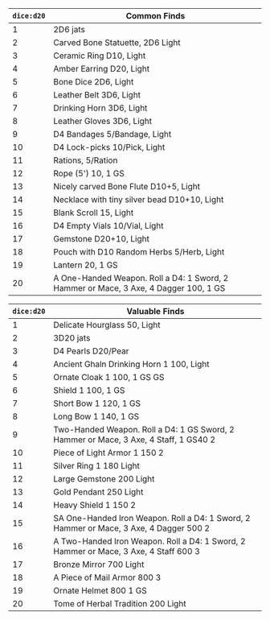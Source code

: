 
| `dice:d20` | Common Finds                                                                         |
| ---------- | ------------------------------------------------------------------------------------ |
| 1          | 2D6 jats                                                                             |
| 2          | Carved Bone Statuette, 2D6 Light                                                     |
| 3          | Ceramic Ring D10, Light                                                              |
| 4          | Amber Earring D20, Light                                                             |
| 5          | Bone Dice 2D6, Light                                                                 |
| 6          | Leather Belt 3D6, Light                                                              |
| 7          | Drinking Horn 3D6, Light                                                             |
| 8          | Leather Gloves 3D6, Light                                                            |
| 9          | D4 Bandages 5/Bandage, Light                                                         |
| 10         | D4 Lock-picks 10/Pick, Light                                                         |
| 11         | Rations, 5/Ration                                                                    |
| 12         | Rope (5') 10, 1 GS                                                                   |
| 13         | Nicely carved Bone Flute D10+5, Light                                                |
| 14         | Necklace with tiny silver bead D10+10, Light                                         |
| 15         | Blank Scroll 15, Light                                                               |
| 16         | D4 Empty Vials 10/Vial, Light                                                        |
| 17         | Gemstone D20+10, Light                                                               |
| 18         | Pouch with D10 Random Herbs 5/Herb, Light                                            |
| 19         | Lantern 20, 1 GS                                                                     |
| 20         | A One-Handed Weapon. Roll a D4: 1 Sword, 2 Hammer or Mace, 3 Axe, 4 Dagger 100, 1 GS |







| `dice:d20` | Valuable Finds                                                                         |
| ---------- | -------------------------------------------------------------------------------------- |
| 1          | Delicate Hourglass 50, Light                                                           |
| 2          | 3D20 jats                                                                              |
| 3          | D4 Pearls D20/Pear                                                                     |
| 4          | Ancient Ghaln Drinking Horn 1 100, Light                                               |
| 5          | Ornate Cloak 1 100, 1 GS GS                                                            |
| 6          | Shield 1 100, 1 GS                                                                     |
| 7          | Short Bow 1 120, 1 GS                                                                  |
| 8          | Long Bow 1 140, 1 GS                                                                   |
| 9          | Two-Handed Weapon. Roll a D4: 1 GS Sword, 2 Hammer or Mace, 3 Axe, 4 Staff, 1 GS40 2   |
| 10         | Piece of Light Armor 1 150 2                                                           |
| 11         | Silver Ring 1 180 Light                                                                |
| 12         | Large Gemstone 200 Light                                                               |
| 13         | Gold Pendant 250 Light                                                                 |
| 14         | Heavy Shield 1 150 2                                                                   |
| 15         | SA One-Handed Iron Weapon. Roll a D4: 1 Sword, 2 Hammer or Mace, 3 Axe, 4 Dagger 500 2 |
| 16         | A Two-Handed Iron Weapon. Roll a D4: 1 Sword, 2 Hammer or Mace, 3 Axe, 4 Staff 600 3   |
| 17         | Bronze Mirror 700 Light                                                                |
| 18         | A Piece of Mail Armor 800 3                                                            |
| 19         | Ornate Helmet 800 1 GS                                                                 |
| 20         | Tome of Herbal Tradition 200 Light                                                     |

